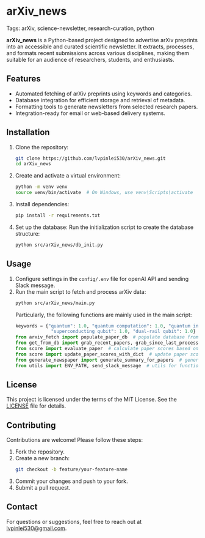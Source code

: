 # arXiv_news
Tags: arXiv, science-newsletter, research-curation, python

**arXiv_news** is a Python-based project designed to advertise arXiv preprints into an accessible and curated scientific newsletter. It extracts, processes, and formats recent submissions across various disciplines, making them suitable for an audience of researchers, students, and enthusiasts.

## Features

- Automated fetching of arXiv preprints using keywords and categories.
- Database integration for efficient storage and retrieval of metadata.
- Formatting tools to generate newsletters from selected research papers.
- Integration-ready for email or web-based delivery systems.

## Installation

1. Clone the repository:
   ```bash
   git clone https://github.com/lvpinlei530/arXiv_news.git
   cd arXiv_news
   ```

2. Create and activate a virtual environment:
   ```bash
   python -m venv venv
   source venv/bin/activate  # On Windows, use venv\Scripts\activate
   ```

3. Install dependencies:
   ```bash
   pip install -r requirements.txt
   ```

4. Set up the database:
   Run the initialization script to create the database structure:
   ```bash
   python src/arXiv_news/db_init.py
   ```

## Usage

1. Configure settings in the `config/.env` file for openAI API and sending Slack message.
2. Run the main script to fetch and process arXiv data:
   ```bash
   python src/arXiv_news/main.py
   ```
   Particularly, the following functions are mainly used in the main script:
   ```python
   keywords = {"quantum": 1.0, "quantum computation": 1.0, "quantum information": 1.0, "circuit QED": 1.0,
                "superconducting qubit": 1.0, "dual-rail qubit": 1.0}
   from arxiv_fetch import populate_paper_db  # populate database from arXiv
   from get_from_db import grab_recent_papers, grab_since_last_processed  # grab papers from database
   from score import evaluate_paper  # calculate paper scores based on keywords provided
   from score import update_paper_scores_with_dict  # update paper scores from the grabbed paper
   from generate_newspaper import generate_summary_for_papers  # generate summary for papers using OpenAI API
   from utils import ENV_PATH, send_slack_message  # utils for functions
   ```

## License

This project is licensed under the terms of the MIT License. See the [LICENSE](LICENSE) file for details.

## Contributing

Contributions are welcome! Please follow these steps:

1. Fork the repository.
2. Create a new branch:
   ```bash
   git checkout -b feature/your-feature-name
   ```
3. Commit your changes and push to your fork.
4. Submit a pull request.

## Contact

For questions or suggestions, feel free to reach out at [lvpinlei530@gmail.com](mailto:lvpinlei530@gmail.com).
